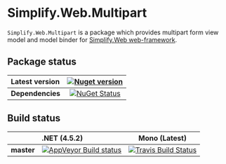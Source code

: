 Simplify.Web.Multipart
===

`Simplify.Web.Multipart` is a package which provides multipart form view model and model binder for [Simplify.Web web-framework](https://github.com/i4004/Simplify.Web).

## Package status

| Latest version | [![Nuget version](http://img.shields.io/badge/nuget-v0.1-blue.png)](https://www.nuget.org/packages/Simplify.Web.Multipart/) |
| :------ | :------: |
| **Dependencies** | [![NuGet Status](http://nugetstatus.com/Simplify.Web.Multipart.png)](http://nugetstatus.com/packages/Simplify.Web.Multipart) |

## Build status

| | **.NET (4.5.2)** | **Mono (Latest)** |
| :------ | :------ | :------: |
| **master** | [![AppVeyor Build status](https://ci.appveyor.com/api/projects/status/i8sons2botn3xxiw/branch/master?svg=true)](https://ci.appveyor.com/project/i4004/simplify-web-multipart/branch/master) | [![Travis Build Status](https://travis-ci.org/i4004/Simplify.Web.Multipart.svg?branch=master)](https://travis-ci.org/i4004/Simplify.Web.Multipart) |
